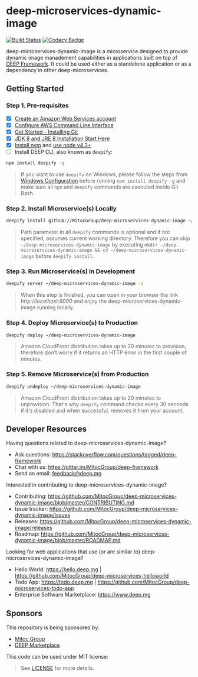 deep-microservices-dynamic-image
================================

[![Build Status](https://travis-ci.com/MitocGroup/deep-microservices-dynamic-image.svg?token=K6deyi9kwkfxRyXwcv6c&branch=master)](https://travis-ci.com/MitocGroup/deep-microservices-dynamic-image)
[![Codacy Badge](https://api.codacy.com/project/badge/16436fea5e144e6ab94b79de75234d63)](https://www.codacy.com/app/deep/deep-microservices-dynamic-image)

deep-microservices-dynamic-image is a microservice designed to provide dynamic image manadement capabilities
in applications built on top of [DEEP Framework](https://github.com/MitocGroup/deep-framework).
It could be used either as a standalone application or as a dependency in other deep-microservices.


## Getting Started

### Step 1. Pre-requisites

- [x] [Create an Amazon Web Services account](https://www.youtube.com/watch?v=WviHsoz8yHk)
- [x] [Configure AWS Command Line Interface](https://docs.aws.amazon.com/cli/latest/userguide/cli-chap-getting-started.html)
- [x] [Get Started - Installing Git](https://git-scm.com/book/en/v2/Getting-Started-Installing-Git)
- [x] [JDK 8 and JRE 8 Installation Start Here](https://docs.oracle.com/javase/8/docs/technotes/guides/install/install_overview.html)
- [x] [Install nvm](https://github.com/creationix/nvm#install-script) and [use node v4.3+](https://github.com/creationix/nvm#usage)
- [ ] Install DEEP CLI, also known as `deepify`:

```bash
npm install deepify -g
```

> If you want to use `deepify` on Windows, please follow the steps from
[Windows Configuration](https://github.com/MitocGroup/deep-framework/blob/master/docs/windows.md)
before running `npm install deepify -g` and make sure all `npm` and `deepify` commands are executed
inside Git Bash.

### Step 2. Install Microservice(s) Locally

```bash
deepify install github://MitocGroup/deep-microservices-dynamic-image ~/deep-microservices-dynamic-image
```

> Path parameter in all `deepify` commands is optional and if not specified, assumes current
working directory. Therefore you can skip `~/deep-microservices-dynamic-image` by executing
`mkdir ~/deep-microservices-dynamic-image && cd ~/deep-microservices-dynamic-image` before `deepify install`.

### Step 3. Run Microservice(s) in Development

```bash
deepify server ~/deep-microservices-dynamic-image -o
```

> When this step is finished, you can open in your browser the link *http://localhost:8000*
and enjoy the deep-microservices-dynamic-image running locally.

### Step 4. Deploy Microservice(s) to Production

```bash
deepify deploy ~/deep-microservices-dynamic-image
```

> Amazon CloudFront distribution takes up to 20 minutes to provision, therefore don’t worry
if it returns an HTTP error in the first couple of minutes.

### Step 5. Remove Microservice(s) from Production

```bash
deepify undeploy ~/deep-microservices-dynamic-image
```

> Amazon CloudFront distribution takes up to 20 minutes to unprovision. That's why `deepify`
command checks every 30 seconds if it's disabled and when successful, removes it from your account.


## Developer Resources

Having questions related to deep-microservices-dynamic-image?

- Ask questions: https://stackoverflow.com/questions/tagged/deep-framework
- Chat with us: https://gitter.im/MitocGroup/deep-framework
- Send an email: feedback@deep.mg

Interested in contributing to deep-microservices-dynamic-image?

- Contributing: https://github.com/MitocGroup/deep-microservices-dynamic-image/blob/master/CONTRIBUTING.md
- Issue tracker: https://github.com/MitocGroup/deep-microservices-dynamic-image/issues
- Releases: https://github.com/MitocGroup/deep-microservices-dynamic-image/releases
- Roadmap: https://github.com/MitocGroup/deep-microservices-dynamic-image/blob/master/ROADMAP.md

Looking for web applications that use (or are similar to) deep-microservices-dynamic-image?

- Hello World: https://hello.deep.mg | https://github.com/MitocGroup/deep-microservices-helloworld
- Todo App: https://todo.deep.mg | https://github.com/MitocGroup/deep-microservices-todo-app
- Enterprise Software Marketplace: https://www.deep.mg


## Sponsors

This repository is being sponsored by:
- [Mitoc Group](https://www.mitocgroup.com)
- [DEEP Marketplace](https://www.deep.mg)

This code can be used under MIT license:
> See [LICENSE](https://github.com/MitocGroup/deep-microservices-dynamic-image/blob/master/LICENSE) for more details.
